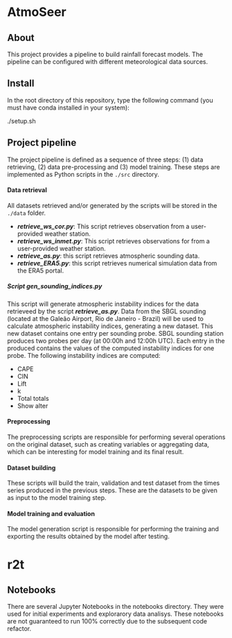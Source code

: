 # AtmoSeer

## About

This project provides a pipeline to build rainfall forecast models. The pipeline can be configured with different meteorological data sources.

## Install

In the root directory of this repository, type the following command (you must have conda installed in your system):

./setup.sh

## Project pipeline

The project pipeline is defined as a sequence of three steps: (1) data retrieving, (2) data pre-processing and (3) model training. These steps are implemented as Python scripts in the `./src` directory.

#### Data retrieval

All datasets retrieved and/or generated by the scripts will be stored in the `./data` folder.

- **_retrieve_ws_cor.py_**: This script retrieves observation from a user-provided weather station.
- **_retrieve_ws_inmet.py_**: This script retrieves observations for from a user-provided weather station.
- **_retrieve_as.py_**: this script retrieves atmospheric sounding data. 
- **_retrieve_ERA5.py_**: this script retrieves numerical simulation data from the ERA5 portal. 


##### Script **_gen_sounding_indices.py_** 

This script will generate atmospheric instability indices for the data retrieveed by the script **_retrieve_as.py_**. Data from the SBGL sounding (located at the Galeão Airport, Rio de Janeiro - Brazil) will be used to calculate atmospheric instability indices, generating a new dataset. This new dataset contains one entry per sounding probe. SBGL sounding station produces two probes per day (at 00:00h and 12:00h UTC). Each entry in the produced contains the values of the computed instability indices for one probe. The following instability indices are computed:

- CAPE
- CIN
- Lift
- k
- Total totals
- Show alter

#### Preprocessing

The preprocessing scripts are responsible for performing several operations on the original dataset, such as creating variables or aggregating data, which can be interesting for model training and its final result. 

#### Dataset building

These scripts will build the train, validation and test dataset from the times series produced in the previous steps. These are the datasets to be given as input to the model training step.

#### Model training and evaluation

The model generation script is responsible for performing the training and exporting the results obtained by the model after testing. 
# r2t

## Notebooks

There are several Jupyter Notebooks in the notebooks directory. They were used for initial experiments and explorarory data analisys. These notebooks are not guaranteed to run 100% correctly due to the subsequent code refactor.